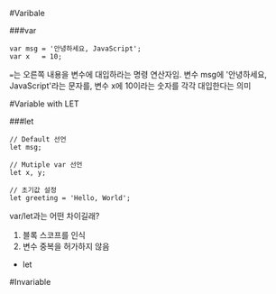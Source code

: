 #Varibale

###var


```
var msg = '안녕하세요, JavaScript';
var x 	= 10;
```

```=```는 오른쪽 내용을 변수에 대입하라는 명령 연산자임. 변수 msg에 '안녕하세요, JavaScript'라는 문자를, 변수 x에 10이라는 숫자를 각각 대입한다는 의미

#Variable with LET

###let

```
// Default 선언
let msg;

// Mutiple var 선언
let x, y;

// 초기값 설정
let greeting = 'Hello, World';

```

var/let과는 어떤 차이길래? <br />
1. 블록 스코프를 인식 <br />
2. 변수 중복을 허가하지 않음 <br />
- let


#Invariable



